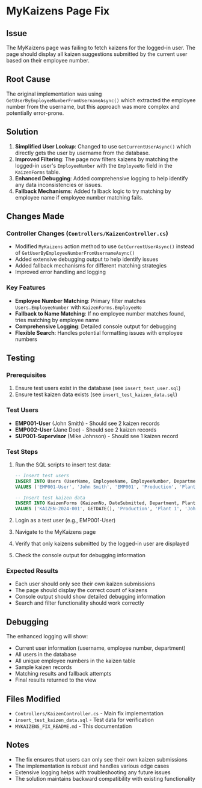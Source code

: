 # MyKaizens Page Fix

## Issue
The MyKaizens page was failing to fetch kaizens for the logged-in user. The page should display all kaizen suggestions submitted by the current user based on their employee number.

## Root Cause
The original implementation was using `GetUserByEmployeeNumberFromUsernameAsync()` which extracted the employee number from the username, but this approach was more complex and potentially error-prone.

## Solution
1. **Simplified User Lookup**: Changed to use `GetCurrentUserAsync()` which directly gets the user by username from the database.
2. **Improved Filtering**: The page now filters kaizens by matching the logged-in user's `EmployeeNumber` with the `EmployeeNo` field in the `KaizenForms` table.
3. **Enhanced Debugging**: Added comprehensive logging to help identify any data inconsistencies or issues.
4. **Fallback Mechanisms**: Added fallback logic to try matching by employee name if employee number matching fails.

## Changes Made

### Controller Changes (`Controllers/KaizenController.cs`)
- Modified `MyKaizens` action method to use `GetCurrentUserAsync()` instead of `GetUserByEmployeeNumberFromUsernameAsync()`
- Added extensive debugging output to help identify issues
- Added fallback mechanisms for different matching strategies
- Improved error handling and logging

### Key Features
- **Employee Number Matching**: Primary filter matches `Users.EmployeeNumber` with `KaizenForms.EmployeeNo`
- **Fallback to Name Matching**: If no employee number matches found, tries matching by employee name
- **Comprehensive Logging**: Detailed console output for debugging
- **Flexible Search**: Handles potential formatting issues with employee numbers

## Testing

### Prerequisites
1. Ensure test users exist in the database (see `insert_test_user.sql`)
2. Ensure test kaizen data exists (see `insert_test_kaizen_data.sql`)

### Test Users
- **EMP001-User** (John Smith) - Should see 2 kaizen records
- **EMP002-User** (Jane Doe) - Should see 2 kaizen records  
- **SUP001-Supervisor** (Mike Johnson) - Should see 1 kaizen record

### Test Steps
1. Run the SQL scripts to insert test data:
   ```sql
   -- Insert test users
   INSERT INTO Users (UserName, EmployeeName, EmployeeNumber, DepartmentName, Plant, Password, Role, EmployeePhotoPath)
   VALUES ('EMP001-User', 'John Smith', 'EMP001', 'Production', 'Plant 1', 'password123', 'User', NULL);
   
   -- Insert test kaizen data
   INSERT INTO KaizenForms (KaizenNo, DateSubmitted, Department, Plant, EmployeeName, EmployeeNo, SuggestionDescription, Category, EngineerStatus, ManagerStatus)
   VALUES ('KAIZEN-2024-001', GETDATE(), 'Production', 'Plant 1', 'John Smith', 'EMP001', 'Improved workstation layout for better ergonomics', 'Ergonomics Improvements', 'Approved', 'Approved');
   ```

2. Login as a test user (e.g., EMP001-User)
3. Navigate to the MyKaizens page
4. Verify that only kaizens submitted by the logged-in user are displayed
5. Check the console output for debugging information

### Expected Results
- Each user should only see their own kaizen submissions
- The page should display the correct count of kaizens
- Console output should show detailed debugging information
- Search and filter functionality should work correctly

## Debugging
The enhanced logging will show:
- Current user information (username, employee number, department)
- All users in the database
- All unique employee numbers in the kaizen table
- Sample kaizen records
- Matching results and fallback attempts
- Final results returned to the view

## Files Modified
- `Controllers/KaizenController.cs` - Main fix implementation
- `insert_test_kaizen_data.sql` - Test data for verification
- `MYKAIZENS_FIX_README.md` - This documentation

## Notes
- The fix ensures that users can only see their own kaizen submissions
- The implementation is robust and handles various edge cases
- Extensive logging helps with troubleshooting any future issues
- The solution maintains backward compatibility with existing functionality

